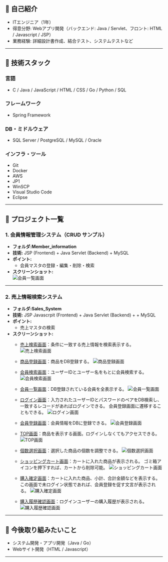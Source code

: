 ## 🔹 自己紹介
- ITエンジニア（1年）
- 得意分野: Webアプリ開発（バックエンド: Java / Servlet、フロント: HTML / Javascript / JSP）
- 業務経験: 詳細設計書作成、結合テスト、システムテストなど
 
---
 
## 🔹 技術スタック
### 言語
- C / Java / JavaScript / HTML / CSS / Go / Python / SQL
 
### フレームワーク
- Spring Framework
 
### DB・ミドルウェア
- SQL Server / PostgreSQL / MySQL / Oracle
 
### インフラ・ツール
- Git
- Docker 
- AWS
- JP1
- WinSCP
- Visual Studio Code
- Eclipse
 
---
 
## 🔹 プロジェクト一覧
 
### 1. 会員情報管理システム（CRUD サンプル）
- **フォルダ:Member_information**
- **技術:** JSP (Frontend) + Java Servlet (Backend) + MySQL
- **ポイント:**
  - 会員マスタの登録・編集・削除・検索
- **スクリーンショット:**  
  ![会員一覧画面](docs/images/Member_information_list.png)
 
---
 
### 2. 売上情報検索システム
- **フォルダ:Sales_System**
- **技術:** JSP Javascrpit (Frontend) + Java Servlet (Backend) + + MySQL  
- **ポイント:**
  - 売上マスタの検索
- **スクリーンショット:**  
  - <u>売上検索画面</u>：条件に一致する売上情報を検索表示する。
  ![売上検索画面](docs/images/Sales_System_Search.png)
  
  - <u>商品登録画面</u>：商品をDB登録する。
  ![商品登録画面](docs/images/Sales_System_Register.png)
  
  - <u>会員検索画面</u>：ユーザーIDとユーザー名をもとに会員検索する。
  ![会員検索画面](docs/images/Sales_System_SearchMember.png)
  
  - <u>会員一覧画面</u>：DB登録されている会員を全表示する。
  ![会員一覧画面](docs/images/Sales_System_MemberList.png)
  
  - <u>ログイン画面</u>：入力されたユーザーIDとパスワードのペアをDB検索し、一致するレコードがあればログインできる。
  会員登録画面に遷移することもできる。
  ![ログイン画面](docs/images/Sales_System_Login.png)
  
  - <u>会員登録画面</u>：会員情報をDBに登録できる。
  ![会員登録画面](docs/images/Sales_System_RegistMember.png)
  
  - <u>TOP画面</u>：商品を表示する画面。ログインしなくてもアクセスできる。
  ![TOP画面](docs/images/Sales_System_Top.png)
  
  - <u>個数選択画面</u>：選択した商品の個数を調整できる。
  ![個数選択画面](docs/images/Sales_System_Order.png)
  
  - <u>ショッピングカート画面</u>：カートに入れた商品が表示される。
  ゴミ箱アイコンを押下すれば、カートから削除可能。
  ![ショッピングカート画面](docs/images/Sales_System_ShoppingCart.png)
  
  - <u>購入確定画面</u>：カートに入れた商品、小計、合計金額などを表示する。
  この画面で未ログイン状態であれば、会員登録を促す文言が表示される。
  ![購入確定画面](docs/images/Sales_System_Payment.png)
  
  - <u>購入履歴確認画面</u>：ログインユーザーの購入履歴が表示される。
  ![購入履歴確認画面](docs/images/Sales_System_History.png)
  
---
 
## 🔹 今後取り組みたいこと  
- システム開発・アプリ開発（Java / Go）
- Webサイト開発（HTML / Javascript）
---
